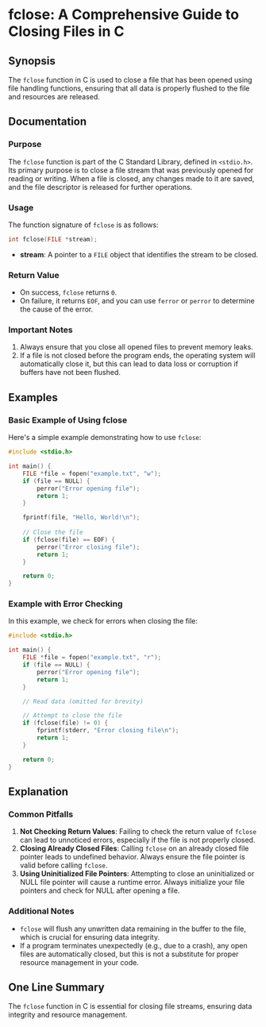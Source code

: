 <!--
Meta Description: # fclose: A Comprehensive Guide to Closing Files in C ## Synopsis The `fclose` function in C is used to close a file that has been opened using file h...
Meta Keywords: file, fclose, return, close, closed
-->

# fclose: A Comprehensive Guide to Closing Files in C

## Synopsis
The `fclose` function in C is used to close a file that has been opened using file handling functions, ensuring that all data is properly flushed to the file and resources are released.

## Documentation
### Purpose
The `fclose` function is part of the C Standard Library, defined in `<stdio.h>`. Its primary purpose is to close a file stream that was previously opened for reading or writing. When a file is closed, any changes made to it are saved, and the file descriptor is released for further operations.

### Usage
The function signature of `fclose` is as follows:

```c
int fclose(FILE *stream);
```

- **stream**: A pointer to a `FILE` object that identifies the stream to be closed.

### Return Value
- On success, `fclose` returns `0`.
- On failure, it returns `EOF`, and you can use `ferror` or `perror` to determine the cause of the error.

### Important Notes
1. Always ensure that you close all opened files to prevent memory leaks.
2. If a file is not closed before the program ends, the operating system will automatically close it, but this can lead to data loss or corruption if buffers have not been flushed.

## Examples
### Basic Example of Using fclose
Here's a simple example demonstrating how to use `fclose`:

```c
#include <stdio.h>

int main() {
    FILE *file = fopen("example.txt", "w");
    if (file == NULL) {
        perror("Error opening file");
        return 1;
    }

    fprintf(file, "Hello, World!\n");
    
    // Close the file
    if (fclose(file) == EOF) {
        perror("Error closing file");
        return 1;
    }

    return 0;
}
```

### Example with Error Checking
In this example, we check for errors when closing the file:

```c
#include <stdio.h>

int main() {
    FILE *file = fopen("example.txt", "r");
    if (file == NULL) {
        perror("Error opening file");
        return 1;
    }

    // Read data (omitted for brevity)

    // Attempt to close the file
    if (fclose(file) != 0) {
        fprintf(stderr, "Error closing file\n");
        return 1;
    }

    return 0;
}
```

## Explanation
### Common Pitfalls
1. **Not Checking Return Values**: Failing to check the return value of `fclose` can lead to unnoticed errors, especially if the file is not properly closed.
2. **Closing Already Closed Files**: Calling `fclose` on an already closed file pointer leads to undefined behavior. Always ensure the file pointer is valid before calling `fclose`.
3. **Using Uninitialized File Pointers**: Attempting to close an uninitialized or NULL file pointer will cause a runtime error. Always initialize your file pointers and check for NULL after opening a file.

### Additional Notes
- `fclose` will flush any unwritten data remaining in the buffer to the file, which is crucial for ensuring data integrity.
- If a program terminates unexpectedly (e.g., due to a crash), any open files are automatically closed, but this is not a substitute for proper resource management in your code.

## One Line Summary
The `fclose` function in C is essential for closing file streams, ensuring data integrity and resource management.